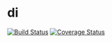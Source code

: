 # di
[![Build Status](https://travis-ci.org/php-vivace/di.svg?branch=master)](https://travis-ci.org/php-vivace/di)
[![Coverage Status](https://coveralls.io/repos/github/php-vivace/di/badge.svg)](https://coveralls.io/github/php-vivace/di)